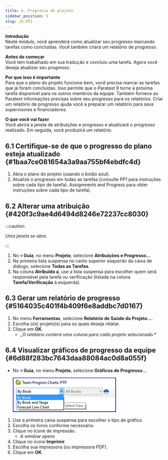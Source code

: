 ```yaml
---
title: 6. Progresso do projeto
sidebar_position: 5
slug: /6.PP2
---
```




**Introdução**  
Neste módulo, você aprenderá como atualizar seu progresso marcando tarefas como concluídas. Você também criará um relatório de progresso.


**Antes de começar**  
Você tem trabalhado em sua tradução e concluiu uma tarefa. Agora você deseja atualizar seu progresso.


**Por que isso é importante**   
Para que o plano do projeto funcione bem, você precisa marcar as tarefas que já foram concluídas. Isso permite que o Paratext 9 torne a próxima tarefa disponível para os outros membros da equipe. Também fornece ao Paratext informações precisas sobre seu progresso para os relatórios. Criar um relatório de progresso ajuda você a preparar um relatório para seus supervisores e financiadores.


**O que você vai fazer**  
Você abrirá a janela de atribuições e progresso e atualizará o progresso realizado. Em seguida, você produzirá um relatório.


## 6.1 Certifique-se de que o progresso do plano esteja atualizado {#1baa7ce081654a3a9aa755bf4ebdfc4d}

1. Abra o plano do projeto (usando o botão azul).
2. Atualize o progresso em todas as tarefas (consulte PP1 para instruções sobre cada tipo de tarefa). Assignments and Progress</a> para obter instruções sobre cada tipo de tarefa).

## 6.2 Alterar uma atribuição {#420f3c9ae4d6494d8246e72237cc8030}


:::caution

*Uma janela se abre*.

:::



1. No **≡ Guia**, no menu **Projeto**, selecione **Atribuições e Progresso...**
2. Na primeira lista suspensa no canto superior esquerdo da caixa de diálogo, selecione **Todas as Tarefas**.
3. Na coluna **Atribuído a**, use a lista suspensa para escolher quem será responsável pela tarefa ou verificação (listada na coluna **Tarefa/Verificação** à esquerda).

## 6.3 Gerar um relatório de progresso {#5164035c401f4b409f6e8addbc7d0167}

1. No menu **Ferramentas**, selecione **Relatório de Saúde do Projeto...**.
2. Escolha o(s) projeto(s) para os quais deseja relatar.
3. Clique em **OK**.
    - _*O relatório conterá uma coluna para cada projeto selecionado.**

## **6.4 Visualizar gráficos de progresso da equipe** {#6d88f283bc7643daa88084ac0d8a055f}

- No **≡ Guia**, no menu **Projeto**, selecione **Gráficos de Progresso...**

    ![](./1163930921.png)

1. Use a primeira caixa suspensa para escolher o tipo de gráfico.
2. Escolha os livros conforme necessário.
3. Clique no ícone de impressão.
    - _A window opens_
4. Clique no ícone **Imprimir**.
5. Escolha sua impressora (ou impressora PDF).
6. Clique em **OK**.
